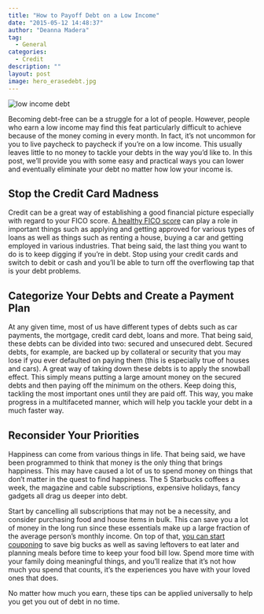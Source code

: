 ```yaml
---
title: "How to Payoff Debt on a Low Income"
date: "2015-05-12 14:48:37"
author: "Deanna Madera"
tag:
  - General
categories:
  - Credit
description: ""
layout: post
image: hero_erasedebt.jpg
---
```


![low income debt](http://mt2.wpengine.com/wp-content/uploads/2015/03/low-income-debt.jpg)

Becoming debt-free can be a struggle for a lot of people. However, people who earn a low income may find this feat particularly difficult to achieve because of the money coming in every month. In fact, it’s not uncommon for you to live paycheck to paycheck if you’re on a low income. This usually leaves little to no money to tackle your debts in the way you’d like to. In this post, we’ll provide you with some easy and practical ways you can lower and eventually eliminate your debt no matter how low your income is.

## Stop the Credit Card Madness

Credit can be a great way of establishing a good financial picture especially with regard to your FICO score. [A healthy FICO score](http://www.myfico.com/crediteducation/creditscores.aspx) can play a role in important things such as applying and getting approved for various types of loans as well as things such as renting a house, buying a car and getting employed in various industries. That being said, the last thing you want to do is to keep digging if you’re in debt. Stop using your credit cards and switch to debit or cash and you’ll be able to turn off the overflowing tap that is your debt problems.

## Categorize Your Debts and Create a Payment Plan

At any given time, most of us have different types of debts such as car payments, the mortgage, credit card debt, loans and more. That being said, these debts can be divided into two: secured and unsecured debt. Secured debts, for example, are backed up by collateral or security that you may lose if you ever defaulted on paying them (this is especially true of houses and cars). A great way of taking down these debts is to apply the snowball effect. This simply means putting a large amount money on the secured debts and then paying off the minimum on the others. Keep doing this, tackling the most important ones until they are paid off. This way, you make progress in a multifaceted manner, which will help you tackle your debt in a much faster way.

## Reconsider Your Priorities

Happiness can come from various things in life. That being said, we have been programmed to think that money is the only thing that brings happiness. This may have caused a lot of us to spend money on things that don’t matter in the quest to find happiness. The 5 Starbucks coffees a week, the magazine and cable subscriptions, expensive holidays, fancy gadgets all drag us deeper into debt.

Start by cancelling all subscriptions that may not be a necessity, and consider purchasing food and house items in bulk. This can save you a lot of money in the long run since these essentials make up a large fraction of the average person’s monthly income. On top of that, [you can start couponing](http://www.frugallivingforlife.com/couponing-tips.html) to save big bucks as well as saving leftovers to eat later and planning meals before time to keep your food bill low. Spend more time with your family doing meaningful things, and you’ll realize that it’s not how much you spend that counts, it’s the experiences you have with your loved ones that does.

No matter how much you earn, these tips can be applied universally to help you get you out of debt in no time.

